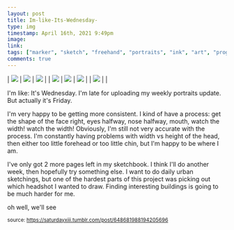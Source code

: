 ```yaml
---
layout: post
title: Im-like-Its-Wednesday-
type: img
timestamp: April 16th, 2021 9:49pm
image: 
link: 
tags: ["marker", "sketch", "freehand", "portraits", "ink", "art", "progress"]
comments: true
---
```


| <img src="https://64.media.tumblr.com/d85feec655934299c117753326981f07/d7a02325e9927097-b9/s640x960/48280783fc0964ce1f17303fb0c262dfb6961ce4.jpg"/> | <img src="https://64.media.tumblr.com/3125f45d9f4a37c8485a077318c0812b/d7a02325e9927097-2a/s640x960/cb67d0d06090d780146e82adfa5cd59d12521d30.jpg"/> | <img src="https://64.media.tumblr.com/ffe731700ab8ae458f85b4e12a2d906b/d7a02325e9927097-76/s640x960/48ef68d8490c810d27854d6df097231a8b546445.jpg"/> |
| <img src="https://64.media.tumblr.com/5ac487c1cb13540c21922a6679d9edf4/d7a02325e9927097-49/s640x960/73d9ceb4c4b6ae38915d9c1d2033cff75fc2fd5a.jpg"/> | <img src="https://64.media.tumblr.com/4e3810b29403e275a9131fbd992476df/d7a02325e9927097-1f/s640x960/15e2e553f23f158a431d0028045c0b25ab11ab23.jpg"/> | <img src="https://64.media.tumblr.com/0c6f64f192327b89f5f63ad96fb19c9c/d7a02325e9927097-40/s640x960/fbca642a84e785aa792960362f9a5351f4cf9e28.jpg"/> |
| <img src="https://64.media.tumblr.com/3d39264bd7140827aae5190b866799c3/d7a02325e9927097-0d/s640x960/4cc06ffe2a11e17841f9da040763931289f98784.jpg"/> |  |

I'm like: It's Wednesday.  I'm late for uploading my weekly portraits update.  But actually it's Friday.

I'm very happy to be getting more consistent.  I kind of have a process: get the shape of the face right, eyes halfway, nose halfway, mouth, watch the width! watch the width!  Obviously, I'm still not very accurate with the process.  I'm constantly having problems with width vs height of the head, then either too little forehead or too little chin, but I'm happy to be where I am. 

I've only got 2 more pages left in my sketchbook.  I think I'll do another week, then hopefully try something else.  I want to do daily urban sketchings, but one of the hardest parts of this project was picking out which headshot I wanted to draw.  Finding interesting buildings is going to be much harder for me.

oh well, we'll see

<small>source: https://saturdayxiii.tumblr.com/post/648681988194205696</small>
